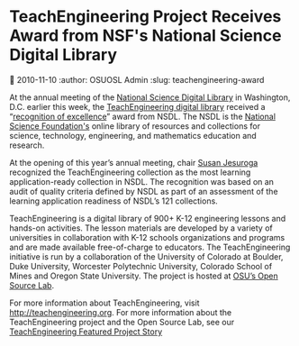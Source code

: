 TeachEngineering Project Receives Award from NSF's National Science Digital Library
===================================================================================
:date: 2010-11-10
:author: OSUOSL Admin
:slug: teachengineering-award

At the annual meeting of the [National Science Digital Library](http://nsdl.org/) in Washington,
D.C. earlier this week, the [TeachEngineering digital library](http://www.teachengineering.org/) received a
“[recognition of excellence](http://ecadw.colorado.edu/enotes/nov10/#Headline_One)” award from NSDL. The NSDL is the
[National Science Foundation's](http://www.nsf.gov/) online library of resources and collections for
science, technology, engineering, and mathematics education and research.

At the opening of this year’s annual meeting, chair [Susan Jesuroga](http://expertvoices.nsdl.org/community/author/jesuroga/) recognized
the TeachEngineering collection as the most learning application-ready
collection in NSDL. The recognition was based on an audit of quality criteria
defined by NSDL as part of an assessment of the learning application readiness
of NSDL’s 121 collections.

TeachEngineering is a digital library of 900+ K-12 engineering lessons and
hands-on activities. The lesson materials are developed by a variety of
universities in collaboration with K-12 schools organizations and programs and
are made available free-of-charge to educators. The TeachEngineering initiative
is run by a collaboration of the University of Colorado at Boulder, Duke
University, Worcester Polytechnic University, Colorado School of Mines and
Oregon State University. The project is hosted at [OSU’s Open Source Lab](/).

For more information about TeachEngineering, visit http://teachengineering.org.
For more information about the TeachEngineering project and the Open Source Lab,
see our [TeachEngineering Featured Project Story](/blog/teachengineering)








